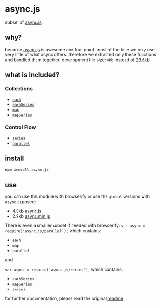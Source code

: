 # async.js

subset of [async.js](https://github.com/caolan/async).

## why?

because [async.js](https://github.com/caolan/async) is awesome and fool proof.
most of the time we only use very little of what async offers.
therefore we extracted only these functions and bundled them together.
development file size: `4kb` instead of [29.6kb](https://github.com/caolan/async#download)


## what is included?

### Collections

* [`each`](#each)
* [`eachSeries`](#eachSeries)
* [`map`](#map)
* [`mapSeries`](#mapSeries)

### Control Flow

* [`series`](#seriestasks-callback)
* [`parallel`](#parallel)


## install

```bash
npm install async.js
```

## use

you can use this module with browserify or use the `global` versions with `async` exposed:
  - 4.9kb [async.js]()
  - 2.9kb [async.min.js]()

There is even a smaller subset if needed with browserify:
`var async = require('async.js/parallel');`
which contains:
  - `each`
  - `map`
  - `parallel`

and 

`var async = require('async.js/series');`
which contains:
  - `eachSeries`
  - `mapSeries`
  - `series`

for further documentation, please read the original [readme](https://github.com/caolan/async)
